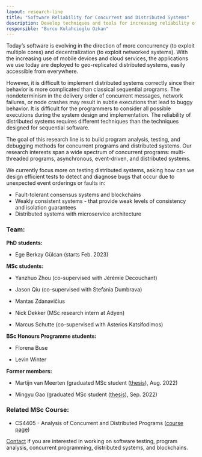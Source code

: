 ```yaml
---
layout: research-line
title: "Software Reliability for Concurrent and Distributed Systems"
description: Develop techniques and tools for increasing reliability of concurrent and distributed systems.
responsible: "Burcu Kulahcioglu Ozkan"
---
```


Today’s software is evolving in the direction of more concurrency (to exploit multiple cores) and decentralization (to exploit networked systems). With the increasing use of mobile devices and cloud services, the applications we use today are deployed to geo-replicated distributed systems, easily accessible from everywhere.

However, it is difficult to implement distributed systems correctly since their behavior is more complicated than classical sequential programs. The nondeterminism in the delivery order of concurrent messages, network failures, or node crashes may result in subtle executions that lead to buggy behavior. It is difficult for the programmers to consider all possible executions during the system design and implementation. The reliability of distributed systems requires different techniques than the techniques designed for sequential software. 

The goal of this research line is to build program analysis, testing, and debugging methods for concurrent programs and distributed systems. Our research interests span a wide spectrum of concurrent programs: multi-threaded programs, asynchronous, event-driven, and distributed systems. 

We currently focus more on testing distributed systems, asking how can we design efficient tests to detect and diagnose bugs that occur due to unexpected event orderings or  faults in:

* Fault-tolerant consensus systems and blockchains 
* Weakly consistent systems - that provide weak levels of consistency and isolation guarantees
* Distributed systems with microservice architecture
<!-- * Blockchains – that is basically a distributed, decentralized database that stores information in a chain of blocks -->


### Team:

<!-- <span style="color:#00A6D6">**[Open PhD position, application deadline: December 17th, 2021]**</span> We're looking for a motivated PhD student to work on testing fault-tolerance of distributed systems. 
You can find more information [on the application site](https://www.tudelft.nl/over-tu-delft/werken-bij-tu-delft/vacatures/details?jobId=4663)!  -->

**PhD students:**

- Ege Berkay Gülcan (starts Feb. 2023)

**MSc students:** 

- Yanzhuo Zhou (co-supervised with Jérémie Decouchant) <!-- , *Probabilistic Testing for Weak Memory Concurrency* (co-supervised with Soham Chakraborty) -->

- Jason Qiu (co-supervised with Stefania Dumbrava)

- Mantas Zdanavičius 

- Nick Dekker (MSc research intern at Adyen)

- Marcus Schutte (co-supervised with Asterios Katsifodimos)

**BSc Honours Programme students:**

- Florena Buse

- Levin Winter


**Former members:**

- Martijn van Meerten (graduated MSc student ([thesis](https://repository.tudelft.nl/islandora/object/uuid%3A5ac105ac-f2d0-4891-8b20-f5caae141854)), Aug. 2022) <!--, *Search-based Testing of Ripple Consensus* (co-supervised with Annibale Panichella) -->

- Mingyu Gao (graduated MSc student ([thesis](https://repository.tudelft.nl/islandora/object/uuid%3A28878472-f58d-42ad-b889-ef5e23d3d129)), Sep. 2022) <!--, *Probabilistic Testing for Weak Memory Concurrency* (co-supervised with Soham Chakraborty) -->

<!--
**Available MSc projects:** 


<!--- [Probabilistic Testing for Weak Memory Concurrency](https://pl.ewi.tudelft.nl/master-projects/master/2021/06/07/Probabilistic-Testing-Weak-Memory-Concurrency/) (co-supervised with [Soham Chakraborty](https://www.st.ewi.tudelft.nl/sschakraborty/))

<!-- [Controlled Crash-recovery Testing of Distributed Systems](https://projectforum.tudelft.nl/admin/thesis_projects/161) 

- Design and Implementation of a Conflict-Free Replicated Datatype (CRDT) Library for Distributed Systems [(more info)](https://projectforum.tudelft.nl/admin/thesis_projects/157)

- Machine Learning for Concurrent Programs [(more info)](https://projectforum.tudelft.nl/admin/thesis_projects/206) (co-supervision with [Earl T. Barr](https://earlbarr.com/))

- Testing Distributed Database Isolation through Anti-Pattern Detection [(more info)](https://projectforum.tudelft.nl/admin/thesis_projects/208) (co-supervision with [Stefania Dumbrava](https://web4.ensiie.fr/~stefania.dumbrava/), ENSIIE)

- Analysis of Akka actor programs <!-- [(more info)](XXX)
-->


### Related MSc Course:

* CS4405 - Analysis of Concurrent and Distributed Programs ([course page](https://cs4405.github.io/))


[Contact](mailto:b.ozkan@tudelft.nl) if you are interested in working on software testing, program analysis, concurrent programming, distributed systems, and blockchains.

<!--
The research is related to the work in the [CI4SE]({% link _researchlines/ci4se.md %}), [Software Engineering for Fintech](https://se.ewi.tudelft.nl/research-lines/se-for-fintech/), and [Software Quality](https://se.ewi.tudelft.nl/research-lines/software-quality/) research lines. -->


